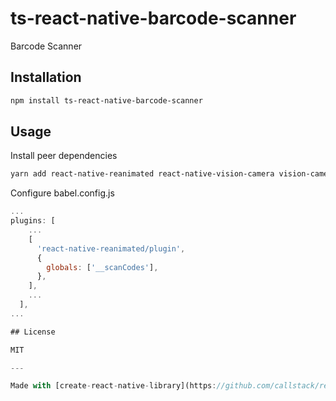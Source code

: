 # ts-react-native-barcode-scanner

Barcode Scanner

## Installation

```sh
npm install ts-react-native-barcode-scanner
```

## Usage


Install peer dependencies

```sh
yarn add react-native-reanimated react-native-vision-camera vision-camera-code-scanner
```

Configure babel.config.js

```js
...
plugins: [
    ...
    [
      'react-native-reanimated/plugin',
      {
        globals: ['__scanCodes'],
      },
    ],
    ...
  ],
...

## License

MIT

---

Made with [create-react-native-library](https://github.com/callstack/react-native-builder-bob)
